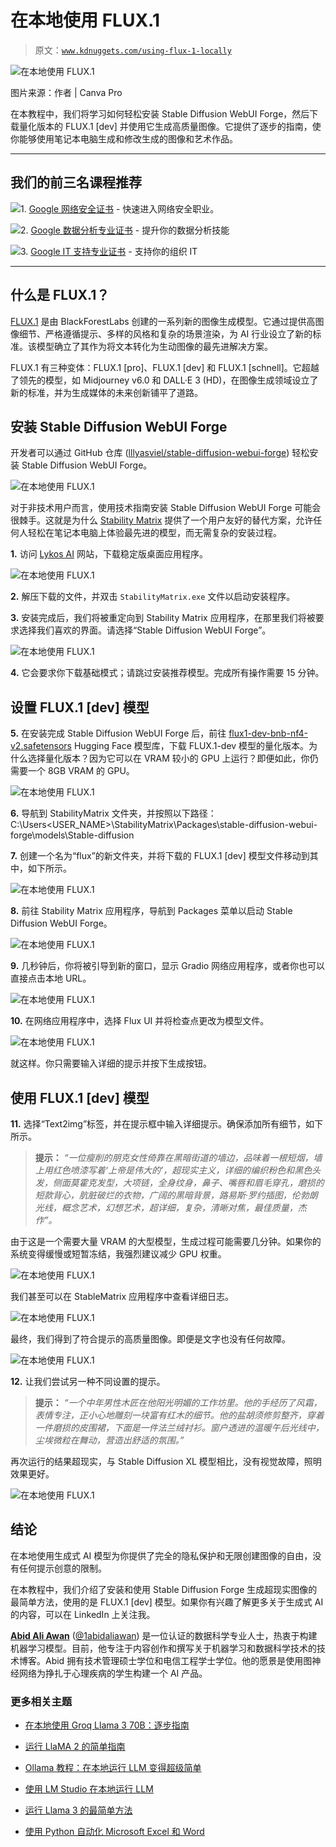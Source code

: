# 在本地使用 FLUX.1

> 原文：[`www.kdnuggets.com/using-flux-1-locally`](https://www.kdnuggets.com/using-flux-1-locally)

![在本地使用 FLUX.1](img/c23d537d4c0131d7fad4b1a7d8bbe5df.png)

图片来源：作者 | Canva Pro

在本教程中，我们将学习如何轻松安装 Stable Diffusion WebUI Forge，然后下载量化版本的 FLUX.1 [dev] 并使用它生成高质量图像。它提供了逐步的指南，使你能够使用笔记本电脑生成和修改生成的图像和艺术作品。

* * *

## 我们的前三名课程推荐

![](img/0244c01ba9267c002ef39d4907e0b8fb.png)1\. [Google 网络安全证书](https://www.kdnuggets.com/google-cybersecurity) - 快速进入网络安全职业。

![](img/e225c49c3c91745821c8c0368bf04711.png)2\. [Google 数据分析专业证书](https://www.kdnuggets.com/google-data-analytics) - 提升你的数据分析技能

![](img/0244c01ba9267c002ef39d4907e0b8fb.png)3\. [Google IT 支持专业证书](https://www.kdnuggets.com/google-itsupport) - 支持你的组织 IT

* * *

## 什么是 FLUX.1？

[FLUX.1](https://blackforestlabs.io/flux-1/) 是由 BlackForestLabs 创建的一系列新的图像生成模型。它通过提供高图像细节、严格遵循提示、多样的风格和复杂的场景渲染，为 AI 行业设立了新的标准。该模型确立了其作为将文本转化为生动图像的最先进解决方案。

FLUX.1 有三种变体：FLUX.1 [pro]、FLUX.1 [dev] 和 FLUX.1 [schnell]。它超越了领先的模型，如 Midjourney v6.0 和 DALL·E 3 (HD)，在图像生成领域设立了新的标准，并为生成媒体的未来创新铺平了道路。

## 安装 Stable Diffusion WebUI Forge

开发者可以通过 GitHub 仓库 ([lllyasviel/stable-diffusion-webui-forge](https://github.com/lllyasviel/stable-diffusion-webui-forge)) 轻松安装 Stable Diffusion WebUI Forge。

![在本地使用 FLUX.1](img/d88304e1444b4fa5e12e5dfe0c5f39c2.png)

对于非技术用户而言，使用技术指南安装 Stable Diffusion WebUI Forge 可能会很棘手。这就是为什么 [Stability Matrix](https://lykos.ai/downloads) 提供了一个用户友好的替代方案，允许任何人轻松在笔记本电脑上体验最先进的模型，而无需复杂的安装过程。

**1.** 访问 [Lykos AI](https://lykos.ai/downloads) 网站，下载稳定版桌面应用程序。

![在本地使用 FLUX.1](img/7536bffe8c2873937953a61ed57c7716.png)

**2.** 解压下载的文件，并双击 `StabilityMatrix.exe` 文件以启动安装程序。

**3.** 安装完成后，我们将被重定向到 Stability Matrix 应用程序，在那里我们将被要求选择我们喜欢的界面。请选择“Stable Diffusion WebUI Forge”。

![在本地使用 FLUX.1](img/cf95a6238b83fa15373430305944c7d5.png)

**4.** 它会要求你下载基础模式；请跳过安装推荐模型。完成所有操作需要 15 分钟。

## 设置 FLUX.1 [dev] 模型

**5.** 在安装完成 Stable Diffusion WebUI Forge 后，前往 [flux1-dev-bnb-nf4-v2.safetensors](https://huggingface.co/lllyasviel/flux1-dev-bnb-nf4/blob/main/flux1-dev-bnb-nf4-v2.safetensors) Hugging Face 模型库，下载 FLUX.1-dev 模型的量化版本。为什么选择量化版本？因为它可以在 VRAM 较小的 GPU 上运行？即便如此，你仍需要一个 8GB VRAM 的 GPU。

![在本地使用 FLUX.1](img/74c28f013437e466df98aa407ae81a2e.png)

**6.** 导航到 StabilityMatrix 文件夹，并按照以下路径：C:\Users\<USER_NAME>\StabilityMatrix\Packages\stable-diffusion-webui-forge\models\Stable-diffusion

**7.** 创建一个名为“flux”的新文件夹，并将下载的 FLUX.1 [dev] 模型文件移动到其中，如下所示。

![在本地使用 FLUX.1](img/dac0c31699a2ea5a35a0a5ee031add65.png)

**8.** 前往 Stability Matrix 应用程序，导航到 Packages 菜单以启动 Stable Diffusion WebUI Forge。

![在本地使用 FLUX.1](img/3117e482e310e3ec85f94ac78a6eacd8.png)

**9.** 几秒钟后，你将被引导到新的窗口，显示 Gradio 网络应用程序，或者你也可以直接点击本地 URL。

![在本地使用 FLUX.1](img/4c9c9499469dba403e6135e8a26a2e45.png)

**10.** 在网络应用程序中，选择 Flux UI 并将检查点更改为模型文件。

![在本地使用 FLUX.1](img/2014f1b346d8427fdc83ce7d28f3683e.png)

就这样。你只需要输入详细的提示并按下生成按钮。

## 使用 FLUX.1 [dev] 模型

**11.** 选择“Text2img”标签，并在提示框中输入详细提示。确保添加所有细节，如下所示。

> **提示：** *“一位瘦削的朋克女性倚靠在黑暗街道的墙边，品味着一根短烟，墙上用红色喷漆写着‘上帝是伟大的’，超现实主义，详细的编织粉色和黑色头发，侧面莫霍克发型，大项链，全身纹身，鼻子、嘴唇和眉毛穿孔，磨损的短款背心，肮脏破烂的衣物，广阔的黑暗背景，路易斯·罗约插图，伦勃朗光线，概念艺术，幻想艺术，超详细，复杂，清晰对焦，最佳质量，杰作”。*

由于这是一个需要大量 VRAM 的大型模型，生成过程可能需要几分钟。如果你的系统变得缓慢或短暂冻结，我强烈建议减少 GPU 权重。

![在本地使用 FLUX.1](img/c23d537d4c0131d7fad4b1a7d8bbe5df.png)

我们甚至可以在 StableMatrix 应用程序中查看详细日志。

![在本地使用 FLUX.1](img/5569fdff8809be4a227e15236b184b41.png)

最终，我们得到了符合提示的高质量图像。即便是文字也没有任何故障。

![在本地使用 FLUX.1](img/8436a5fd6bf514e5d603d122e385f72c.png)

**12.** 让我们尝试另一种不同设置的提示。

> **提示：** *“一个中年男性木匠在他阳光明媚的工作坊里。他的手经历了风霜，表情专注，正小心地雕刻一块富有红木的细节。他的盐胡须修剪整齐，穿着一件磨损的皮围裙，下面是一件法兰绒衬衫。窗户透进的温暖午后光线中，尘埃微粒在舞动，营造出舒适的氛围。”*

再次运行的结果超现实，与 Stable Diffusion XL 模型相比，没有视觉故障，照明效果更好。

![在本地使用 FLUX.1](img/78a74f2bbf6f82600b016ee89aea8efc.png)

## 结论

在本地使用生成式 AI 模型为你提供了完全的隐私保护和无限创建图像的自由，没有任何提示创意的限制。

在本教程中，我们介绍了安装和使用 Stable Diffusion Forge 生成超现实图像的最简单方法，使用的是 FLUX.1 [dev] 模型。如果你有兴趣了解更多关于生成式 AI 的内容，可以在 LinkedIn 上关注我。

[](https://www.polywork.com/kingabzpro)****[Abid Ali Awan](https://www.polywork.com/kingabzpro)**** ([@1abidaliawan](https://www.linkedin.com/in/1abidaliawan)) 是一位认证的数据科学专业人士，热衷于构建机器学习模型。目前，他专注于内容创作和撰写关于机器学习和数据科学技术的技术博客。Abid 拥有技术管理硕士学位和电信工程学士学位。他的愿景是使用图神经网络为挣扎于心理疾病的学生构建一个 AI 产品。

### 更多相关主题

+   [在本地使用 Groq Llama 3 70B：逐步指南](https://www.kdnuggets.com/using-groq-llama-3-70b-locally-step-by-step-guide)

+   [运行 LlaMA 2 的简单指南](https://www.kdnuggets.com/a-simple-guide-to-running-llama-2-locally)

+   [Ollama 教程：在本地运行 LLM 变得超级简单](https://www.kdnuggets.com/ollama-tutorial-running-llms-locally-made-super-simple)

+   [使用 LM Studio 在本地运行 LLM](https://www.kdnuggets.com/run-an-llm-locally-with-lm-studio)

+   [运行 Llama 3 的最简单方法](https://www.kdnuggets.com/easiest-way-of-running-llama-3-locally)

+   [使用 Python 自动化 Microsoft Excel 和 Word](https://www.kdnuggets.com/2021/08/automate-microsoft-excel-word-python.html)
